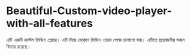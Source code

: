 # Beautiful-Custom-video-player-with-all-features
এটি একটি কাস্টম ভিডিও প্লেয়ার। এটি দিয়ে যেকোন ভিডিও ওয়েব পেজে চালানো যায়। এটিতে প্রয়োজনীয় সকল ফিচার রয়েছে।

